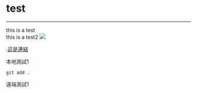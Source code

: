 # test
---
this is a test <br>
this is a test2
![](https://encrypted-tbn0.gstatic.com/images?q=tbn:ANd9GcT9jTNzjA80BXyIo9oXcqPUcpBY2XZmyLqTXA&s)

.[這是連結](https://www.google.com/search?sca_esv=94d4f0c429d79829&rlz=1C1GCEA_enTW1094TW1094&sxsrf=AHTn8zqWuHXZGid7HEg8Mrxokaq_JSrttQ:1739603431522&q=github&udm=2&fbs=ABzOT_AGBMogrnfXHu6GxeqSvos9YNXXoqT4M1zPLW-rz66fPSRRdwy50CW7p6jtW9rkXcDI3tfJ2XRO0menCewemOgx3oB1P8gMEQgxYzD64vMWQfDu-JRy6BDVGZn0q3dpT__XJmHbT3N3B-hfu6Oo8QdMvikk3HW06NOAg2jqdeuy2aAmt9YqjYDV6U0KYfwpjfys0mam&sa=X&ved=2ahUKEwjE5Nfkj8WLAxW6nq8BHXcvINIQtKgLegQIGxAB&biw=1745&bih=828&dpr=1.1#vhid=8Sj1mTecF8ol5M&vssid=mosaic)



本地測試1

```
git add .
```
遠端測試1
